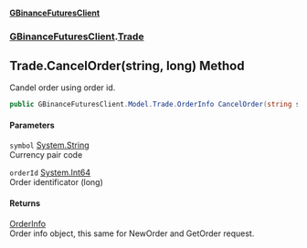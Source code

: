 #### [GBinanceFuturesClient](./index.md 'index')
### [GBinanceFuturesClient](./GBinanceFuturesClient.md 'GBinanceFuturesClient').[Trade](./GBinanceFuturesClient-Trade.md 'GBinanceFuturesClient.Trade')
## Trade.CancelOrder(string, long) Method
Candel order using order id.  
```csharp
public GBinanceFuturesClient.Model.Trade.OrderInfo CancelOrder(string symbol, long orderId);
```
#### Parameters
<a name='GBinanceFuturesClient-Trade-CancelOrder(string_long)-symbol'></a>
`symbol` [System.String](https://docs.microsoft.com/en-us/dotnet/api/System.String 'System.String')  
Currency pair code  
  
<a name='GBinanceFuturesClient-Trade-CancelOrder(string_long)-orderId'></a>
`orderId` [System.Int64](https://docs.microsoft.com/en-us/dotnet/api/System.Int64 'System.Int64')  
Order identificator (long)  
  
#### Returns
[OrderInfo](./GBinanceFuturesClient-Model-Trade-OrderInfo.md 'GBinanceFuturesClient.Model.Trade.OrderInfo')  
Order info object, this same for NewOrder and GetOrder request.  
